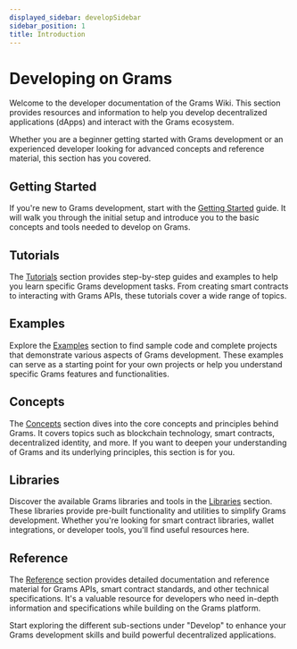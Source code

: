 ```yaml
---
displayed_sidebar: developSidebar
sidebar_position: 1
title: Introduction
---   
```


# Developing on Grams

Welcome to the developer documentation of the Grams Wiki. This section provides resources and information to help you develop decentralized applications (dApps) and interact with the Grams ecosystem.

Whether you are a beginner getting started with Grams development or an experienced developer looking for advanced concepts and reference material, this section has you covered.

## Getting Started

If you're new to Grams development, start with the [Getting Started](/docs/develop/get-started) guide. It will walk you through the initial setup and introduce you to the basic concepts and tools needed to develop on Grams.

## Tutorials

The [Tutorials](tutorials/) section provides step-by-step guides and examples to help you learn specific Grams development tasks. From creating smart contracts to interacting with Grams APIs, these tutorials cover a wide range of topics.

## Examples

Explore the [Examples](examples/) section to find sample code and complete projects that demonstrate various aspects of Grams development. These examples can serve as a starting point for your own projects or help you understand specific Grams features and functionalities.

## Concepts

The [Concepts](concepts/) section dives into the core concepts and principles behind Grams. It covers topics such as blockchain technology, smart contracts, decentralized identity, and more. If you want to deepen your understanding of Grams and its underlying principles, this section is for you.

## Libraries

Discover the available Grams libraries and tools in the [Libraries](libraries/) section. These libraries provide pre-built functionality and utilities to simplify Grams development. Whether you're looking for smart contract libraries, wallet integrations, or developer tools, you'll find useful resources here.

## Reference

The [Reference](reference/) section provides detailed documentation and reference material for Grams APIs, smart contract standards, and other technical specifications. It's a valuable resource for developers who need in-depth information and specifications while building on the Grams platform.

Start exploring the different sub-sections under "Develop" to enhance your Grams development skills and build powerful decentralized applications.
